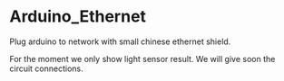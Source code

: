 # Arduino_Ethernet
Plug arduino to network with small chinese ethernet shield.

For the moment we only show light sensor result. We will give soon the circuit connections.
